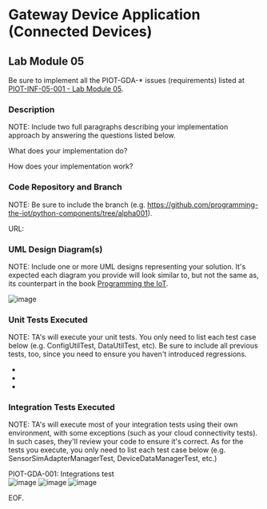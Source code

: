 # Gateway Device Application (Connected Devices)

## Lab Module 05

Be sure to implement all the PIOT-GDA-* issues (requirements) listed at [PIOT-INF-05-001 - Lab Module 05](https://github.com/orgs/programming-the-iot/projects/1#column-10488421).

### Description

NOTE: Include two full paragraphs describing your implementation approach by answering the questions listed below.

What does your implementation do? 

How does your implementation work?

### Code Repository and Branch

NOTE: Be sure to include the branch (e.g. https://github.com/programming-the-iot/python-components/tree/alpha001).

URL: 

### UML Design Diagram(s)

NOTE: Include one or more UML designs representing your solution. It's expected each
diagram you provide will look similar to, but not the same as, its counterpart in the
book [Programming the IoT](https://learning.oreilly.com/library/view/programming-the-internet/9781492081401/).

![image](https://github.com/JadEletry/book-exercise-docs/assets/71851213/8e7648af-0a95-4f35-834f-ac114324b0e7)

### Unit Tests Executed

NOTE: TA's will execute your unit tests. You only need to list each test case below
(e.g. ConfigUtilTest, DataUtilTest, etc). Be sure to include all previous tests, too,
since you need to ensure you haven't introduced regressions.

- 
- 
- 

### Integration Tests Executed

NOTE: TA's will execute most of your integration tests using their own environment, with
some exceptions (such as your cloud connectivity tests). In such cases, they'll review
your code to ensure it's correct. As for the tests you execute, you only need to list each
test case below (e.g. SensorSimAdapterManagerTest, DeviceDataManagerTest, etc.)

PIOT-GDA-001: Integrations test<br>
![image](https://github.com/JadEletry/book-exercise-docs/assets/71851213/291720e2-7c73-4813-a30f-914e9b983746)
![image](https://github.com/JadEletry/book-exercise-docs/assets/71851213/964745ba-1045-4f9e-8261-91ea7f7d941e)
![image](https://github.com/JadEletry/book-exercise-docs/assets/71851213/6dd9e15b-2717-41f2-af58-6debff4b20a9)



EOF.
